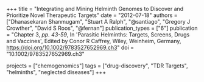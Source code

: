 +++
title = "Integrating and Mining Helminth Genomes to Discover and Prioritize Novel Therapeutic Targets"
date = "2012-07-18"
authors = ["Dhanasekaran Shanmugam", "Stuart A Ralph", "@santiago", "Gregory J Crowther", "David S Roos", "@fernan"]
publication_types = ["6"]
publication = "Chapter 3, _pp. 43-59_, In 'Parasitic Helminths: Targets, Screens, Drugs and Vaccines', Edited by Conor R Caffrey, Wiley, Weinheim, Germany, https://doi.org/10.1002/9783527652969.ch3"
doi = "10.1002/9783527652969.ch3"

projects = ["chemogenomics"]
tags = ["drug-discovery", "TDR Targets", "helminths", "neglected diseases"]
+++
